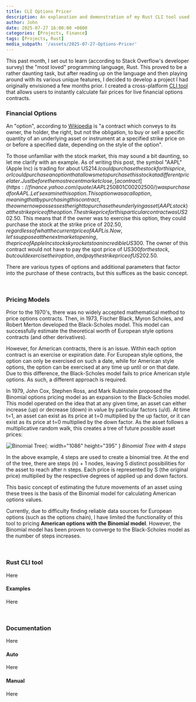 ```yaml
---
title: CLI Options Pricer
description: An explanation and demonstration of my Rust CLI tool used to price financial options
author: John
date: 2025-07-27 16:00:00 +0800
categories: [Projects, Finance]
tags: [Projects, Rust]
media_subpath: '/assets/2025-07-27-Options-Pricer'
---
```



This past month, I set out to learn (according to Stack Overflow's developer survey) the "most loved" programming language, Rust. This proved to be a rather daunting task, but after reading up on the language and then playing around with its various unique features, I decided to develop a project I had originally envisioned a few months prior. I created a cross-platform [CLI tool](https://github.com/JohnDCode/JDA-CLI-Options-Pricer-Publish) that allows users to instantly calculate fair prices for live financial options contracts. 



### Financial Options

An "option", according to [Wikipedia](https://en.wikipedia.org/wiki/Option_(finance)) is "a contract which conveys to its owner, the holder, the right, but not the obligation, to buy or sell a specific quantity of an underlying asset or instrument at a specified strike price on or before a specified date, depending on the style of the option". 

To those unfamiliar with the stock market, this may sound a bit daunting, so let me clarify with an example. As of writing this post, the symbol "AAPL" (Apple Inc) is trading for about US$214. I could purchase the stock for this price, or I could purchase an option that allows me to purchase this stock at a different price later. Just before the most recent market close, [a contract](https://finance.yahoo.com/quote/AAPL250801C00202500/) was purchased for AAPL. Let's examine this option. This option was a call option, meaning that by purchasing this contract, the owner now possesses the right to purchase the underlying asset (AAPL stock) at the strike price of the option. The strike price for this particular contract was US$202.50. This means that if the owner was to exercise this option, they could purchase the stock at the strike price of $202.50, regardless of what the current price of AAPL is. Now, let's suppose at the next market opening, the price of Apple Inc stock skyrockets to an incredible US$300. The owner of this contract would not have to pay the spot price of US$300 for the stock, but could exercise their option, and pay the strike price of US$202.50. 

There are various types of options and additional parameters that factor into the purchase of these contracts, but this suffices as the basic concept. 

<br />

### Pricing Models

Prior to the 1970's, there was no widely accepted mathematical method to price options contracts. Then, in 1973, Fischer Black, Myron Scholes, and Robert Merton developed the Black-Scholes model. This model can successfully estimate the theoretical worth of European style options contracts (and other derivatives).

However, for American contracts, there is an issue. Within each option contract is an exercise or expiration date. For European style options, the option can only be exercised on such a date, while for American style options, the option can be exercised at any time up until or on that date. Due to this difference, the Black-Scholes model fails to price American style options. As such, a different approach is required.

In 1979, John Cox, Stephen Ross, and Mark Rubinstein proposed the Binomial options pricing model as an expansion to the Black-Scholes model. This model operated on the idea that at any given time, an asset can either increase (up) or decrease (down) in value by particular factors (u/d). At time t=1, an asset can exist as its price at t=0 multiplied by the up factor, or it can exist as its price at t=0 multiplied by the down factor. As the asset follows a multiplicative random walk, this creates a tree of future possible asset prices:

![Binomial Tree](/binomialTree.png){: width="1086" height="395" }
_Binomial Tree with 4 steps_

In the above example, 4 steps are used to create a binomial tree. At the end of the tree, there are steps (n) + 1 nodes, leaving 5 distinct possibilities for the asset to reach after n steps. Each price is represented by S (the original price) multiplied by the respective degrees of applied up and down factors.

This basic concept of estimating the future movements of an asset using these trees is the basis of the Binomial model for calculating American options values. 

Currently, due to difficulty finding reliable data sources for European options (such as the options chain), I have limited the functionality of this tool to pricing **American options with the Binomial model**. However, the Binomial model has been proven to converge to the Black-Scholes model as the number of steps increases.



<br />

### Rust CLI tool

Here


#### Examples

Here

<br />

### Documentation

Here


#### Auto

Here

#### Manual

Here
